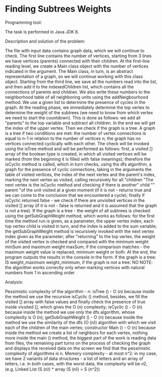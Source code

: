 # Finding Subtrees Weights

Programming tool:

The task is performed in Java JDK 8.

Description and solution of the problem:

The file with input data contains graph data, which we will continue to check. The first line contains the number of vertices,
starting from 3 lines we have vertices (parents) connected with their children. At the first-line reading level, 
we create a Main class object with the number of vertices indicated in the argument. The Main class, in turn, is an abstract 
representation of a graph, so we will continue working with this class object. Starting from the third line, we save all the 
numbers read into the list, and then add it to the indexedChildren list, which contains all the connections of parents and 
children. We also write these numbers to the neighborhood table of all neighboring units using the addNeigbourhood method.
We use a given list to determine the presence of cycles in the graph. At the reading phase, we immediately determine the top 
vertex to determine the weight of the subtrees (we need to know from which vertex we need to start the countdown). This is done
as follows: we add all "parents" to the top variable and subtract all children. In the end we will get the index of the upper 
vertex. Then we check if the graph is a tree. A graph is a tree if two conditions are met: the number of vertex connections is 
equal to n-1 in relation to the number of vertices n; the graph has no vertices connected cyclically with each other. The check
will be invoked using the isTree method and will be performed as follows: first, a visited [] array of the boolean type is
created, in which all visited vertices will be marked (from the beginning it is filled with false meanings); therefore the
isCyclic method is called, which in turn checks, using the dfs algorithm, a graph for the presence of cyclic connections,
taking in the arguments the table of visited vertices, the index of the next vertex and the parent's index, marking the next
vertex as visited, calling recursively for all "children "The next vertex is the isCyclic method and checking if there is
another" child "" parent "of the unit visited at a given moment (if it is not - returns true and we can come to the conclusion
that we encountered a cycle); finally if isCyclic returned false - we check if there are unvisited vertices in the visited []
array (if it is not - false is returned and it is assumed that the graph is not a tree). If the graph is a tree - the weight
of all subtrees is checked using the getSubGraphWeight method, which works as follows: for the first time the method run is
given, as a parameter, the upper vertex index; each top vertex child is visited in turn, and the index is added to the sum
variable; the getSubGraphWeight method is recursively invoked with the next vertex index given as the parameter; after
"returning" to the top vertex, the weight of the visited vertex is checked and compared with the minimum weight minSum and
maximum weight maxSum; if the comparison matches - the maximum weight value is replaced, minimum weight or both. At the end,
the program outputs the results in the console in the form: if the graph is a tree:
IS weight_maximum weight_minimum, 
if the graph is not a tree:
NO
NOTE: the algorithm works correctly only when marking vertices with natural numbers from 1 in ascending order

Analysis:

Pessimistic complexity of the algorithm - n:
isTree () - O (n) because inside the method we use the recursive isCyclic () method, besides, we fill the visited [] array with false values and finally check the presence of true inside vivsited [], which gives the O (n) complexity;
isCyclic () - O (n) because inside the method we use only the dfs algorithm, whose complexity is O (n);
getSubGraphWeight () - O (n) because inside the method we use the similarity of the dfs (O (n)) algorithm with which we visit
each of the children of the main vertex;
constructor Main () - O (n) because inside the method we create a list of neighbors for each vertex, nothing more
inside the main () method, the biggest part of the work is reading data from files, the remaining part turns on the process of
checking the graph and displays the received data on the screen we find that the pessimistic complexity of algorithms is n.
Memory complexity - at most n^2:
in my case, we have 2 variants of data structures - a list of letters and an array of letters, i.e. in both cases, with the 
worst data, the complexity will be 𝑛2, (e.g. Linked List (S (n)) * array (S (n)) = S (n^2))

